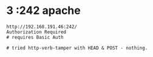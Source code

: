# 3 :242 apache

```
http://192.168.191.46:242/
Authorization Required
# requires Basic Auth

# tried http-verb-tamper with HEAD & POST - nothing.
```
